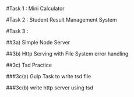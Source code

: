 #Task 1 : Mini Calculator		
            

#Task 2 :  Student Result Management System                                                                                   
                

#Task 3 : 
                    
##3a)  Simple Node Server 
                                    

##3b) Http Serving with  File System error handling 
                                                            
##3c) Tsd Practice 
                                                            
###3c(a) Gulp Task to write tsd file 

###3c(b) write http server using tsd 

